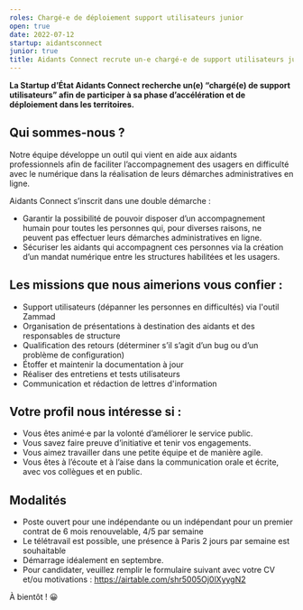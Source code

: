 ```yaml
---
roles: Chargé-e de déploiement support utilisateurs junior
open: true
date: 2022-07-12
startup: aidantsconnect
junior: true
title: Aidants Connect recrute un-e chargé-e de support utilisateurs junior
---
```

	
**La Startup d’État Aidants Connect recherche un(e) “chargé(e) de support utilisateurs” afin de participer à sa phase d’accélération et de déploiement dans les territoires.**

## Qui sommes-nous ?

Notre équipe développe un outil qui vient en aide aux aidants professionnels afin de faciliter l’accompagnement des usagers en difficulté avec le numérique dans la réalisation de leurs démarches administratives en ligne.

Aidants Connect s’inscrit dans une double démarche :

* Garantir la possibilité de pouvoir disposer d’un accompagnement humain pour toutes les personnes qui, pour diverses raisons, ne peuvent pas effectuer leurs démarches administratives en ligne.
* Sécuriser les aidants qui accompagnent ces personnes via la création d’un mandat numérique entre les structures habilitées et les usagers.

## Les missions que nous aimerions vous confier :

* Support utilisateurs (dépanner les personnes en difficultés) via l'outil Zammad
* Organisation de présentations à destination des aidants et des responsables de structure
* Qualification des retours (déterminer s’il s’agit d’un bug ou d’un problème de configuration)
* Étoffer et maintenir la documentation à jour
* Réaliser des entretiens et tests utilisateurs
* Communication et rédaction de lettres d'information

## Votre profil nous intéresse si :

* Vous êtes animé·e par la volonté d’améliorer le service public.
* Vous savez faire preuve d’initiative et tenir vos engagements.
* Vous aimez travailler dans une petite équipe et de manière agile.
* Vous êtes à l’écoute et à l’aise dans la communication orale et écrite, avec vos collègues et en public.

## Modalités

* Poste ouvert pour une indépendante ou un indépendant pour un premier contrat de 6 mois renouvelable, 4/5 par semaine
* Le télétravail est possible, une présence  à Paris 2 jours par semaine est souhaitable
* Démarrage idéalement en septembre. 
* Pour candidater, veuillez remplir le formulaire suivant avec votre CV et/ou motivations : https://airtable.com/shr5005Oj0lXyygN2

À bientôt ! 😀
